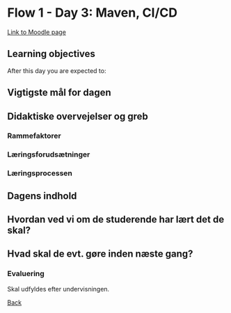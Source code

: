 # Flow 1 - Day 3: Maven, CI/CD

[Link to Moodle page](https://cphbusiness.mrooms.net/mod/book/view.php?id=500837&chapterid=10270)

## Learning objectives

After this day you are expected to:


## Vigtigste mål for dagen


## Didaktiske overvejelser og greb

### Rammefaktorer

### Læringsforudsætninger

### Læringsprocessen

## Dagens indhold

## Hvordan ved vi om de studerende har lært det de skal?

## Hvad skal de evt. gøre inden næste gang?

### Evaluering

Skal udfyldes efter undervisningen.


[Back](../../README.md)

